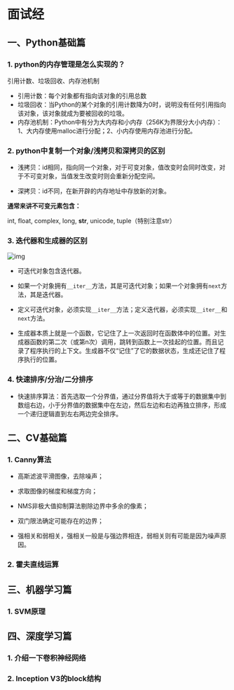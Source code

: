 # 面试经

## 一、Python基础篇

### 1. python的内存管理是怎么实现的？

引用计数、垃圾回收、内存池机制

* 引用计数：每个对象都有指向该对象的引用总数
* 垃圾回收：当Python的某个对象的引用计数降为0时，说明没有任何引用指向该对象，该对象就成为要被回收的垃圾。
* 内存池机制：Python中有分为大内存和小内存（256K为界限分大小内存）： 1、大内存使用malloc进行分配；2、小内存使用内存池进行分配。

### 2. python中复制一个对象/浅拷贝和深拷贝的区别

* 浅拷贝：id相同，指向同一个对象，对于可变对象，值改变时会同时改变，对于不可变对象，当值发生改变时则会重新分配空间。

* 深拷贝：id不同，在新开辟的内存地址中存放新的对象。

**通常来讲不可变元素包含：**

int, float, complex, long, **str**, unicode, tuple（特别注意str）

### 3. 迭代器和生成器的区别

![img](https://img-blog.csdn.net/20170516000644044?watermark/2/text/aHR0cDovL2Jsb2cuY3Nkbi5uZXQvamluaXhpbg==/font/5a6L5L2T/fontsize/400/fill/I0JBQkFCMA==/dissolve/70/gravity/Center)

* 可迭代对象包含迭代器。
* 如果一个对象拥有`__iter__`方法，其是可迭代对象；如果一个对象拥有`next`方法，其是迭代器。
* 定义可迭代对象，必须实现`__iter__`方法；定义迭代器，必须实现`__iter__`和`next`方法。

* 生成器本质上就是一个函数，它记住了上一次返回时在函数体中的位置。对生成器函数的第二次（或第n次）调用，跳转到函数上一次挂起的位置。而且记录了程序执行的上下文。生成器不仅“记住”了它的数据状态，生成还记住了程序执行的位置。

### 4. 快速排序/分治/二分排序

* 快速排序算法：首先选取一个分界值，通过分界值将大于或等于的数据集中到数组右边，小于分界值的数据集中在左边，然后左边和右边再独立排序，形成一个递归逻辑直到左右两边完全排序。

## 二、CV基础篇

### 1. Canny算法

* 高斯滤波平滑图像，去除噪声；

* 求取图像的梯度和梯度方向；
* NMS非极大值抑制算法剔除边界中多余的像素；
* 双门限法确定可能存在的边界；
* 强相关和弱相关，强相关一般是与强边界相连，弱相关则有可能是因为噪声原因。

### 2. 霍夫直线运算



## 三、机器学习篇

### 1. SVM原理



## 四、深度学习篇

### 1. 介绍一下卷积神经网络



### 2. Inception V3的block结构



